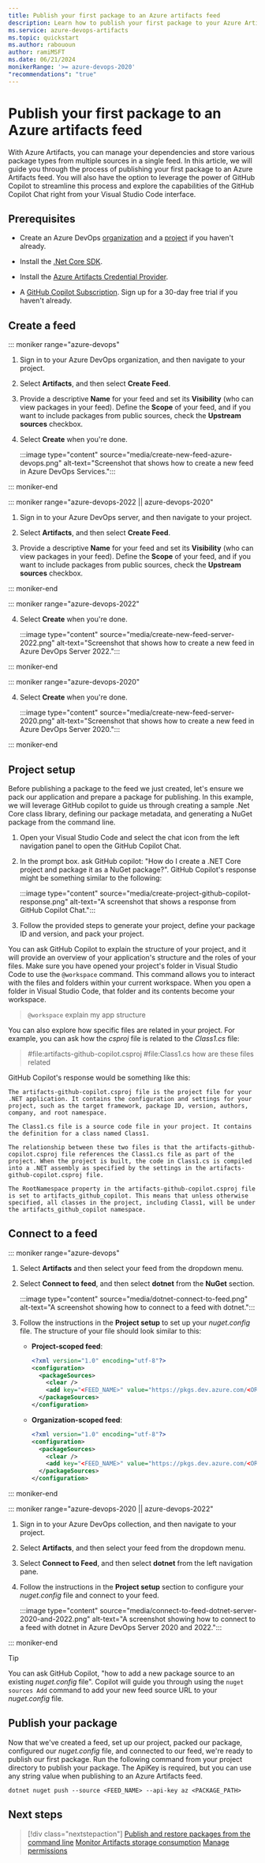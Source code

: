 ```yaml
---
title: Publish your first package to an Azure artifacts feed
description: Learn how to publish your first package to your Azure Artifacts feed.
ms.service: azure-devops-artifacts
ms.topic: quickstart
ms.author: rabououn
author: ramiMSFT
ms.date: 06/21/2024
monikerRange: '>= azure-devops-2020'
"recommendations": "true"
---
```


# Publish your first package to an Azure artifacts feed

With Azure Artifacts, you can manage your dependencies and store various package types from multiple sources in a single feed. In this article, we will guide you through the process of publishing your first package to an Azure Artifacts feed. You will also have the option to leverage the power of GitHub Copilot to streamline this process and explore the capabilities of the GitHub Copilot Chat right from your Visual Studio Code interface. 

## Prerequisites

* Create an Azure DevOps [organization](../organizations/accounts/create-organization.md) and a [project](../organizations/projects/create-project.md#create-a-project) if you haven't already.

* Install the [.Net Core SDK](https://dotnet.microsoft.com/en-us/download).

* Install the [Azure Artifacts Credential Provider](https://github.com/microsoft/artifacts-credprovider#azure-artifacts-credential-provider).

* A [GitHub Copilot Subscription](https://docs.github.com/en/copilot/using-github-copilot/using-github-copilot-code-suggestions-in-your-editor?tool=vscode). Sign up for a 30-day free trial if you haven't already.

## Create a feed

::: moniker range="azure-devops"

1. Sign in to your Azure DevOps organization, and then navigate to your project.

1. Select **Artifacts**, and then select **Create Feed**.

1. Provide a descriptive **Name** for your feed and set its **Visibility** (who can view packages in your feed). Define the **Scope** of your feed, and if you  want to include packages from public sources, check the **Upstream sources** checkbox.

1. Select **Create** when you're done.

    :::image type="content" source="media/create-new-feed-azure-devops.png" alt-text="Screenshot that shows how to create a new feed in Azure DevOps Services.":::

::: moniker-end

::: moniker range="azure-devops-2022 || azure-devops-2020"

1. Sign in to your Azure DevOps server, and then navigate to your project.

2. Select **Artifacts**, and then select **Create Feed**.

3. Provide a descriptive **Name** for your feed and set its **Visibility** (who can view packages in your feed). Define the **Scope** of your feed, and if you  want to include packages from public sources, check the **Upstream sources** checkbox.

::: moniker-end

::: moniker range="azure-devops-2022"

4. Select **Create** when you're done.

    :::image type="content" source="media/create-new-feed-server-2022.png" alt-text="Screenshot that shows how to create a new feed in Azure DevOps Server 2022.":::

::: moniker-end

::: moniker range="azure-devops-2020"

4. Select **Create** when you're done.

    :::image type="content" source="media/create-new-feed-server-2020.png" alt-text="Screenshot that shows how to create a new feed in Azure DevOps Server 2020.":::

::: moniker-end

## Project setup

Before publishing a package to the feed we just created, let's ensure we pack our application and prepare a package for publishing. In this example, we will leverage GitHub copilot to guide us through creating a sample .Net Core class library, defining our package metadata, and generating a NuGet package from the command line.

1. Open your Visual Studio Code and select the chat icon from the left navigation panel to open the GitHub Copilot Chat.

1. In the prompt box. ask GitHub copilot: "How do I create a .NET Core project and package it as a NuGet package?". GitHub Copilot's response might be something similar to the following:

    :::image type="content" source="media/create-project-github-copilot-response.png" alt-text="A screenshot that shows a response from GitHub Copilot Chat.":::

1. Follow the provided steps to generate your project, define your package ID and version, and pack your project.

You can ask GitHub Copilot to explain the structure of your project, and it will provide an overview of your application's structure and the roles of your files. Make sure you have opened your project's folder in Visual Studio Code to use the `@workspace` command.  This command allows you to interact with the files and folders within your current workspace. When you open a folder in Visual Studio Code, that folder and its contents become your workspace.

> `@workspace` explain my app structure

You can also explore how specific files are related in your project. For example, you can ask how the *csproj* file is related to the *Class1.cs* file:

> #file:artifacts-github-copilot.csproj #file:Class1.cs how are these files related

GitHub Copilot's response would be something like this:

```
The artifacts-github-copilot.csproj file is the project file for your .NET application. It contains the configuration and settings for your project, such as the target framework, package ID, version, authors, company, and root namespace.

The Class1.cs file is a source code file in your project. It contains the definition for a class named Class1.

The relationship between these two files is that the artifacts-github-copilot.csproj file references the Class1.cs file as part of the project. When the project is built, the code in Class1.cs is compiled into a .NET assembly as specified by the settings in the artifacts-github-copilot.csproj file.

The RootNamespace property in the artifacts-github-copilot.csproj file is set to artifacts_github_copilot. This means that unless otherwise specified, all classes in the project, including Class1, will be under the artifacts_github_copilot namespace.
```

## Connect to a feed

::: moniker range="azure-devops"

1. Select **Artifacts** and then select your feed from the dropdown menu.

1. Select **Connect to feed**, and then select **dotnet** from the **NuGet** section.

    :::image type="content" source="media/dotnet-connect-to-feed.png" alt-text="A screenshot showing how to connect to a feed with dotnet.":::

1. Follow the instructions in the **Project setup** to set up your *nuget.config* file. The structure of your file should look similar to this:

    - **Project-scoped feed**:

        ```xml
        <?xml version="1.0" encoding="utf-8"?>
        <configuration>
          <packageSources>
            <clear />
            <add key="<FEED_NAME>" value="https://pkgs.dev.azure.com/<ORGANIZATION_NAME>/<PROJECT_NAME>/_packaging/<FEED_NAME>/nuget/v3/index.json" />
          </packageSources>
        </configuration>
        ```

    - **Organization-scoped feed**:

        ```xml
        <?xml version="1.0" encoding="utf-8"?>
        <configuration>
          <packageSources>
            <clear />
            <add key="<FEED_NAME>" value="https://pkgs.dev.azure.com/<ORGANIZATION_NAME>/_packaging/<FEED_NAME>/nuget/v3/index.json" />
          </packageSources>
        </configuration>
        ```

::: moniker-end

::: moniker range="azure-devops-2020 || azure-devops-2022"

1. Sign in to your Azure DevOps collection, and then navigate to your project.

1. Select **Artifacts**, and then select your feed from the dropdown menu.

1. Select **Connect to Feed**, and then select **dotnet** from the left navigation pane.

1. Follow the instructions in the **Project setup** section to configure your *nuget.config* file and connect to your feed.

    :::image type="content" source="media/connect-to-feed-dotnet-server-2020-and-2022.png" alt-text="A screenshot showing how to connect to a feed with dotnet in Azure DevOps Server 2020 and 2022.":::

::: moniker-end

> [!TIP]
> You can ask GitHub Copilot, "how to add a new package source to an existing *nuget.config* file". Copilot will guide you through using the `nuget sources Add` command to add your new feed source URL to your *nuget.config* file.

## Publish your package

Now that we've created a feed, set up our project, packed our package, configured our *nuget.config* file, and connected to our feed, we're ready to publish our first package. Run the following command from your project directory to publish your package. The ApiKey is required, but you can use any string value when publishing to an Azure Artifacts feed.

```dotnetcli
dotnet nuget push --source <FEED_NAME> --api-key az <PACKAGE_PATH>
```

## Next steps

> [!div class="nextstepaction"]
> [Publish and restore packages from the command line](nuget/publish.md)
> [Monitor Artifacts storage consumption](artifact-storage.md)
> [Manage permissions](feeds/feed-permissions.md)

